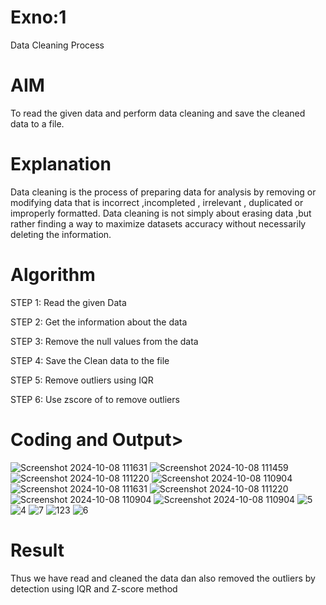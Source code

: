 # Exno:1
Data Cleaning Process

# AIM
To read the given data and perform data cleaning and save the cleaned data to a file.

# Explanation
Data cleaning is the process of preparing data for analysis by removing or modifying data that is incorrect ,incompleted , irrelevant , duplicated or improperly formatted. Data cleaning is not simply about erasing data ,but rather finding a way to maximize datasets accuracy without necessarily deleting the information.

# Algorithm
STEP 1: Read the given Data

STEP 2: Get the information about the data

STEP 3: Remove the null values from the data

STEP 4: Save the Clean data to the file

STEP 5: Remove outliers using IQR

STEP 6: Use zscore of to remove outliers

# Coding and Output>
![Screenshot 2024-10-08 111631](https://github.com/user-attachments/assets/44af6b86-146e-4c1e-bfff-5dd58347f065)
![Screenshot 2024-10-08 111459](https://github.com/user-attachments/assets/27458737-8339-416e-a862-1bf87e0c04c8)
![Screenshot 2024-10-08 111220](https://github.com/user-attachments/assets/25b112bc-2987-4f89-a7c0-6840d8409969)
![Screenshot 2024-10-08 110904](https://github.com/user-attachments/assets/071433e3-c853-44f3-82b5-bbb1ce1e0918)
![Screenshot 2024-10-08 111631](https://github.com/user-attachments/assets/52cfa4d0-81c2-458e-9478-4b49c03728f8)
![Screenshot 2024-10-08 111220](https://github.com/user-attachments/assets/03ac7e94-9c86-4699-8089-e678cf246538)
![Screenshot 2024-10-08 110904](https://github.com/user-attachments/assets/851f55fd-c118-479d-a7be-767675104545)
![Screenshot 2024-10-08 110904](https://github.com/user-attachments/assets/a3d4009a-554c-4791-9e9b-a667fe67c8a4)
![5](https://github.com/user-attachments/assets/5883c711-102d-41d3-b5ec-1b6675476bb0)
![4](https://github.com/user-attachments/assets/e513f6ad-c25a-4f8c-91db-084e91194fb8)
![7](https://github.com/user-attachments/assets/28063b9b-7e02-428c-bad8-ac763bccdecf)
![123](https://github.com/user-attachments/assets/c8ae19f0-db20-4f8f-b1ad-cc8dcfdef6b0)
![6](https://github.com/user-attachments/assets/99f755f9-5008-4174-9331-442135bedae1)

# Result
Thus we have read and cleaned the data dan also removed the outliers by detection using IQR and Z-score method
